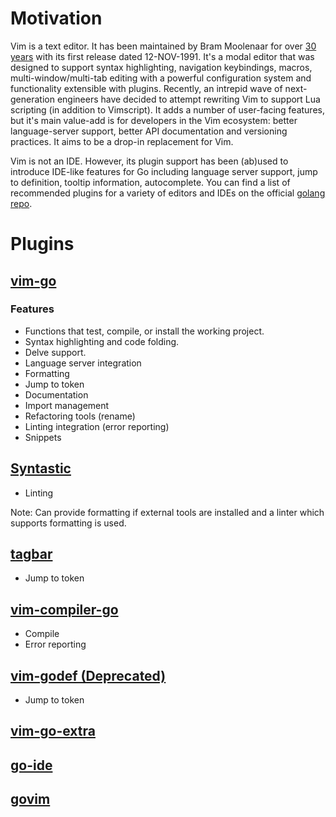 # Motivation

Vim is a text editor. It has been maintained by Bram Moolenaar for over [30
years](https://web.archive.org/save/https://www.simplethread.com/vim-at-30-heres-why-its-still-relevant/)
with its first release dated 12-NOV-1991. It's a modal editor that was designed
to support syntax highlighting, navigation keybindings, macros,
multi-window/multi-tab editing with a powerful configuration system and
functionality extensible with plugins. Recently, an intrepid wave of
next-generation engineers have decided to attempt rewriting Vim to support Lua
scripting (in addition to Vimscript). It adds a number of user-facing features,
but it's main value-add is for developers in the Vim ecosystem: better
language-server support, better API documentation and versioning practices. It
aims to be a drop-in replacement for Vim.

Vim is not an IDE. However, its plugin support has been (ab)used to introduce
IDE-like features for Go including language server support, jump to definition,
tooltip information, autocomplete. You can find a list of recommended plugins
for a variety of editors and IDEs on the official [golang
repo](https://github.com/golang/go/wiki/IDEsAndTextEditorPlugins).


# Plugins

## [vim-go](https://github.com/fatih/vim-go)
### Features
  - Functions that test, compile, or install the working project.
  - Syntax highlighting and code folding.
  - Delve support.
  - Language server integration
  - Formatting
  - Jump to token
  - Documentation
  - Import management
  - Refactoring tools (rename)
  - Linting integration (error reporting)
  - Snippets

## [Syntastic](https://github.com/vim-syntastic/syntastic)
  - Linting

Note: Can provide formatting if external tools are installed and a linter which
supports formatting is used.

## [tagbar](https://github.com/preservim/tagbar)
  - Jump to token

## [vim-compiler-go](https://github.com/rjohnsondev/vim-compiler-go)
  - Compile
  - Error reporting

## [vim-godef (Deprecated)](https://github.com/dgryski/vim-godef)
  - Jump to token

## [vim-go-extra](https://github.com/vim-jp/vim-go-extra)

## [go-ide](https://github.com/plentiform/go-ide)

## [govim](https://github.com/govim/govim)

